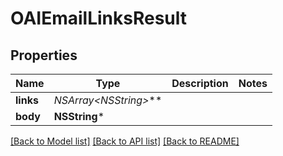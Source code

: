 # OAIEmailLinksResult

## Properties
Name | Type | Description | Notes
------------ | ------------- | ------------- | -------------
**links** | **NSArray&lt;NSString*&gt;*** |  | 
**body** | **NSString*** |  | 

[[Back to Model list]](../README#documentation-for-models) [[Back to API list]](../README#documentation-for-api-endpoints) [[Back to README]](../README)


